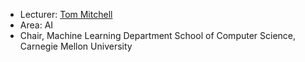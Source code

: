 
* Lecturer: [Tom Mitchell](http://www.cs.cmu.edu/~tom/)
* Area: AI
* Chair, Machine Learning Department School of Computer Science, Carnegie Mellon University